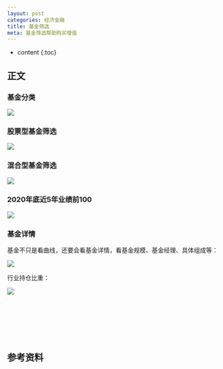 ```yaml
---
layout: post
categories: 经济金融
title: 基金筛选
meta: 基金筛选帮助购买增值
---
```

* content
{:toc}

## 正文

### 基金分类

![]({{site.baseurl}}/images/20210105/20210105131858.png)

### 股票型基金筛选

![]({{site.baseurl}}/images/20210105/20210105131846.png)

### 混合型基金筛选

![]({{site.baseurl}}/images/20210105/20210105131833.png)

### 2020年底近5年业绩前100

![]({{site.baseurl}}/images/20210105/20210105131818.jpg)

### 基金详情

基金不只是看曲线，还要会看基金详情，看基金规模、基金经理、具体组成等：

![]({{site.baseurl}}/images/20210105/20210105202023.jpg)

行业持仓比重：

![]({{site.baseurl}}/images/20210105/20210105202009.jpg)

<br/><br/><br/><br/><br/>
## 参考资料


